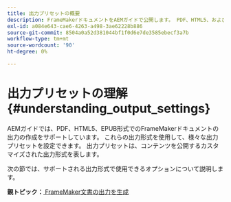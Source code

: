 ```yaml
---
title: 出力プリセットの概要
description: FrameMakerドキュメントをAEMガイドで公開します。 PDF、HTML5、およびEPUB形式でFrameMakerドキュメントの出力を生成する方法について説明します。
exl-id: a084e643-cae6-4263-a498-3ae62228b886
source-git-commit: 8504a0a52d381044bf1f0d6e7de3585ebecf3a7b
workflow-type: tm+mt
source-wordcount: '90'
ht-degree: 0%

---
```


# 出力プリセットの理解 {#understanding_output_settings}

AEMガイドでは、PDF、HTML5、EPUB形式でのFrameMakerドキュメントの出力の作成をサポートしています。 これらの出力形式を使用して、様々な出力プリセットを設定できます。 出力プリセットは、コンテンツを公開するカスタマイズされた出力形式を表します。

次の節では、サポートされる出力形式で使用できるオプションについて説明します。

**親トピック：**[ FrameMaker文書の出力を生成](fm-output-generatation.md)
